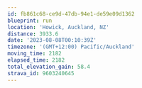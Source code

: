 ```yaml
---
id: fb861c68-ce9d-47db-94e1-de59e09d1362
blueprint: run
location: 'Howick, Auckland, NZ'
distance: 3933.6
date: '2023-08-08T00:10:39Z'
timezone: '(GMT+12:00) Pacific/Auckland'
moving_time: 2182
elapsed_time: 2182
total_elevation_gain: 58.4
strava_id: 9603240645
---
```

